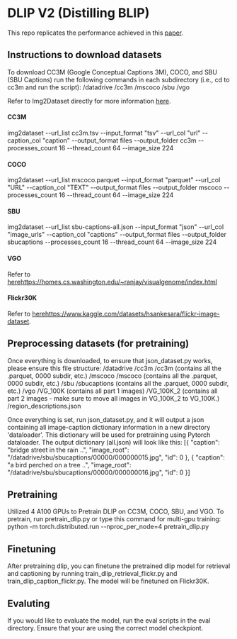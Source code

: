 # DLIP V2 (Distilling BLIP)
This repo replicates the performance achieved in this [paper](https://arxiv.org/abs/2308.12956).

## Instructions to download datasets
To download CC3M (Google Conceptual Captions 3M), COCO, and SBU (SBU Captions) run the following commands in each subdirectory (i.e., cd to cc3m and run the script):
/datadrive
  /cc3m
  /mscoco
  /sbu
  /vgo
  
Refer to Img2Dataset directly for more information [here](https://github.com/rom1504/img2dataset/blob/main/dataset_examples/cc3m.md). 

#### CC3M
img2dataset --url_list cc3m.tsv --input_format "tsv" --url_col "url" --caption_col "caption" --output_format files --output_folder cc3m --processes_count 16 --thread_count 64 --image_size 224
#### COCO
img2dataset --url_list mscoco.parquet --input_format "parquet" --url_col "URL" --caption_col "TEXT" --output_format files --output_folder mscoco --processes_count 16 --thread_count 64 --image_size 224
#### SBU 
img2dataset --url_list sbu-captions-all.json --input_format "json" --url_col "image_urls" --caption_col "captions" --output_format files --output_folder sbucaptions --processes_count 16 --thread_count 64 --image_size 224
#### VGO
Refer to [here](https://homes.cs.washington.edu/~ranjay/visualgenome/index.html)https://homes.cs.washington.edu/~ranjay/visualgenome/index.html
#### Flickr30K
Refer to [here](https://www.kaggle.com/datasets/hsankesara/flickr-image-dataset)https://www.kaggle.com/datasets/hsankesara/flickr-image-dataset.

## Preprocessing datasets (for pretraining)
Once everything is downloaded, to ensure that json_dataset.py works, please ensure this file structure:
/datadrive
  /cc3m
    /cc3m (contains all the .parquet, 0000 subdir, etc.)
  /mscoco
    /mscoco (contains all the .parquet, 0000 subdir, etc.)
  /sbu
    /sbucaptions (contains all the .parquet, 0000 subdir, etc.)
  /vgo
    /VG_100K (contains all part 1 images)
    /VG_100K_2 (contains all part 2 images - make sure to move all images in VG_100K_2 to VG_100K.)
    /region_descriptions.json

Once everything is set, run json_dataset.py, and it will output a json containing all image-caption dictionary information in a new directory 'dataloader'. This dictionary will be used for pretraining using Pytorch dataloader.
The output dictionary (all.json) will look like this:
[{
  "caption": "bridge street in the rain ..",
  "image_root": "/datadrive/sbu/sbucaptions/00000/000000015.jpg",
  "id": 0
},
{
  "caption": "a bird perched on a tree ..",
  "image_root": "/datadrive/sbu/sbucaptions/00000/000000016.jpg",
  "id": 0
}]

## Pretraining
Utilized 4 A100 GPUs to Pretrain DLIP on CC3M, COCO, SBU, and VGO. To pretrain, run pretrain_dlip.py or type this command for multi-gpu training:
python -m torch.distributed.run --nproc_per_node=4 pretrain_dlip.py

## Finetuning
After pretraining dlip, you can finetune the pretrained dlip model for retrieval and captioning by running train_dlip_retrieval_flickr.py and train_dlip_caption_flickr.py. The model will be finetuned on Flickr30K.

## Evaluting
If you would like to evaluate the model, run the eval scripts in the eval directory. Ensure that your are using the correct model checkpiont.


